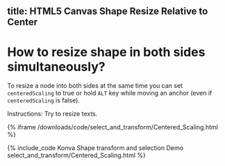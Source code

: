 title: HTML5 Canvas Shape Resize Relative to Center
---

# How to resize shape in both sides simultaneously?

To resize a node into both sides at the same time you can set `centeredScaling` to true or hold `ALT` key while moving an anchor (even if `centeredScaling` is false).

Instructions: Try to resize texts. 

{% iframe /downloads/code/select_and_transform/Centered_Scaling.html %}

{% include_code Konva Shape transform and selection Demo select_and_transform/Centered_Scaling.html %}